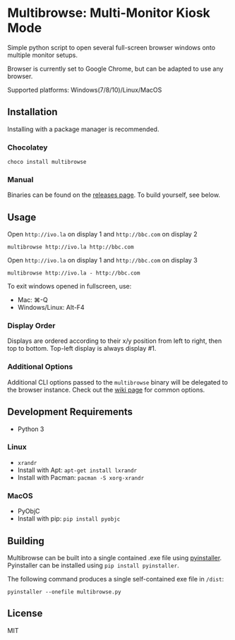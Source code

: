 Multibrowse: Multi-Monitor Kiosk Mode
=====================================

Simple python script to open several full-screen browser windows onto multiple monitor setups.

Browser is currently set to Google Chrome, but can be adapted to use any browser.

Supported platforms: Windows(7/8/10)/Linux/MacOS

Installation
------------

Installing with a package manager is recommended.

### Chocolatey

```
choco install multibrowse
```

### Manual

Binaries can be found on the [releases page](https://github.com/foxxyz/multibrowse/releases). To build yourself, see below.

Usage
-----

Open `http://ivo.la` on display 1 and `http://bbc.com` on display 2

```
multibrowse http://ivo.la http://bbc.com
```

Open `http://ivo.la` on display 1 and `http://bbc.com` on display 3

```
multibrowse http://ivo.la - http://bbc.com
```

To exit windows opened in fullscreen, use:
 * Mac: ⌘-Q
 * Windows/Linux: Alt-F4

### Display Order

Displays are ordered according to their x/y position from left to right, then top to bottom. Top-left display is always display #1.

### Additional Options

Additional CLI options passed to the `multibrowse` binary will be delegated to the browser instance. Check out the [wiki page](https://github.com/foxxyz/multibrowse/wiki) for common options.


Development Requirements
------------------------

 * Python 3

### Linux

 * `xrandr`
  * Install with Apt: `apt-get install lxrandr`
  * Install with Pacman: `pacman -S xorg-xrandr`

### MacOS

 * PyObjC
  * Install with pip: `pip install pyobjc`


Building
--------

Multibrowse can be built into a single contained .exe file using [pyinstaller](http://www.pyinstaller.org/). Pyinstaller can be installed using `pip install pyinstaller`.

The following command produces a single self-contained exe file in `/dist`:

```
pyinstaller --onefile multibrowse.py
```

License
-------

MIT
